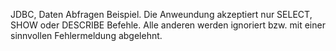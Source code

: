 JDBC, Daten Abfragen Beispiel.
Die Anweundung akzeptiert nur SELECT, SHOW oder DESCRIBE Befehle. Alle anderen werden ignoriert bzw. mit einer sinnvollen Fehlermeldung abgelehnt.
